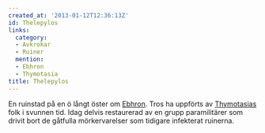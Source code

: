 ```yaml
---
created_at: '2013-01-12T12:36:13Z'
id: Thelepylos
links:
  category:
  - Avkrokar
  - Ruiner
  mention:
  - Ebhron
  - Thymotasia
title: Thelepylos
---
```


En ruinstad på en ö långt öster om [Ebhron]. Tros ha uppförts av [Thymotasias] folk i svunnen tid.
Idag delvis restaurerad av en grupp paramilitärer som drivit bort de gåtfulla mörkervarelser som
tidigare infekterat ruinerna.

  [Ebhron]: Ebhron
  [Thymotasias]: Thymotasia